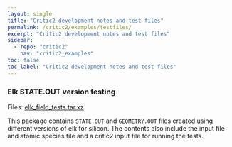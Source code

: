 ```yaml
---
layout: single
title: "Critic2 development notes and test files"
permalink: /critic2/examples/testfiles/
excerpt: "Critic2 development notes and test files"
sidebar:
  - repo: "critic2"
    nav: "critic2_examples"
toc: false
toc_label: "Critic2 development notes and test files"
---
```


### Elk STATE.OUT version testing

Files: [elk_field_tests.tar.xz](/assets/critic2/example_99/elk_field_tests.tar.xz).

This package contains `STATE.OUT` and `GEOMETRY.OUT` files created
using different versions of elk for silicon. The contents also include
the input file and atomic species file and a critic2 input file for
running the tests.



